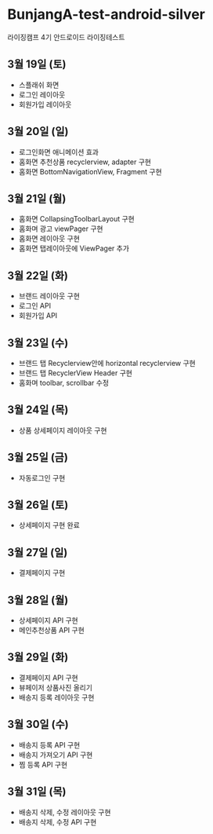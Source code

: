 # BunjangA-test-android-silver
라이징캠프 4기 안드로이드 라이징테스트

## 3월 19일 (토)
- 스플래쉬 화면
- 로그인 레이아웃
- 회원가입 레이아웃

## 3월 20일 (일)
- 로그인화면 애니메이션 효과
- 홈화면 추천상품 recyclerview, adapter 구현
- 홈화면 BottomNavigationView, Fragment 구현

## 3월 21일 (월)
- 홈화면 CollapsingToolbarLayout 구현
- 홈화며 광고 viewPager 구현
- 홈화면 레이아웃 구현
- 홈화면 탭레이아웃에 ViewPager 추가

## 3월 22일 (화)
- 브랜드 레이아웃 구현
- 로그인 API
- 회원가입 API

## 3월 23일 (수)
- 브랜드 탭 Recyclerview안에 horizontal recyclerview 구현
- 브랜드 탭 RecyclerView Header 구현
- 홈화며 toolbar, scrollbar 수정

## 3월 24일 (목)
- 상품 상세페이지 레이아웃 구현

## 3월 25일 (금)
- 자동로그인 구현

## 3월 26일 (토)
- 상세페이지 구현 완료

## 3월 27일 (일)
- 결제페이지 구현

## 3월 28일 (월)
- 상세페이지 API 구현
- 메인추천상품 API 구현

## 3월 29일 (화)
- 결제페이지 API 구현
- 뷰페이저 상품사진 올리기
- 배송지 등록 레이아웃 구현

## 3월 30일 (수)
- 배송지 등록 API 구현
- 배송지 가져오기 API 구현
- 찜 등록 API 구현

## 3월 31일 (목)
- 배송지 삭제, 수정 레이아웃 구현
- 배송지 삭제, 수정 API 구현


